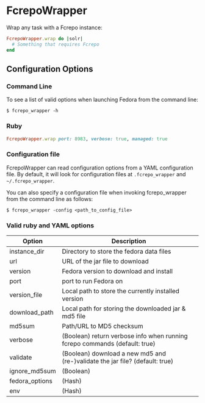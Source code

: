 # FcrepoWrapper

Wrap any task with a Fcrepo instance:

```ruby
FcrepoWrapper.wrap do |solr|
  # Something that requires Fcrepo
end
```

## Configuration Options

### Command Line
To see a list of valid options when launching Fedora from the command line:
```
$ fcrepo_wrapper -h
```

### Ruby
```ruby
FcrepoWrapper.wrap port: 8983, verbose: true, managed: true
```

### Configuration file
FcrepoWrapper can read configuration options from a YAML configuration file.
By default, it will look for configuration files at `.fcrepo_wrapper` and `~/.fcrepo_wrapper`.

You can also specify a configuration file when invoking fcrepo_wrapper from the command line as follows:
```
$ fcrepo_wrapper -config <path_to_config_file>
```

### Valid ruby and YAML options
|Option         | Description                             |
|---------------|-----------------------------------------|
| instance_dir  | Directory to store the fedora data files |
| url           | URL of the jar file to download |
| version       | Fedora version to download and install |
| port          | port to run Fedora on |
| version_file  | Local path to store the currently installed version |
| download_path | Local path for storing the downloaded jar & md5 file |
| md5sum        | Path/URL to MD5 checksum |
| verbose       | (Boolean) return verbose info when running fcrepo commands (default: true) |
| validate      | (Boolean) download a new md5 and (re-)validate the jar file? (default: true) |
| ignore_md5sum | (Boolean) |
| fedora_options| (Hash) |
| env           | (Hash) |


